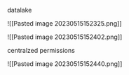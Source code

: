 datalake

![[Pasted image 20230515152325.png]]

![[Pasted image 20230515152402.png]]

centralzed permissions 

![[Pasted image 20230515152440.png]]

	